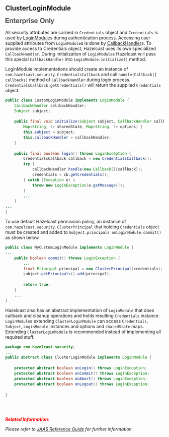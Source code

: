 

## ClusterLoginModule

![](images/enterprise-onlycopy.jpg)


All security attributes are carried in `Credentials` object and `Credentials` is used by [LoginModule](http://docs.oracle.com/javase/7/docs/api/javax/security/auth/spi/LoginModule.html)s during authentication process. Accessing user supplied attributes from `LoginModule`s is done by [CallbackHandler](http://docs.oracle.com/javase/7/docs/api/javax/security/auth/callback/CallbackHandler.html)s. To provide access to Credentials object, Hazelcast uses its own specialized `CallbackHandler`. During initialization of `LoginModules` Hazelcast will pass this special `CallbackHandler` into `LoginModule.initialize()` method.

LoginModule implementations should create an instance of `com.hazelcast.security.CredentialsCallback` and call `handle(Callback[] callbacks)` method of `CallbackHandler` during login process. `CredentialsCallback.getCredentials()` will return the supplied `Credentials` object.

```java
public class CustomLoginModule implements LoginModule {
    CallbackHandler callbackHandler;
    Subject subject;
    
    public final void initialize(Subject subject, CallbackHandler callbackHandler,
        Map<String, ?> sharedState, Map<String, ?> options) {
        this.subject = subject;
        this.callbackHandler = callbackHandler;
    }

    public final boolean login() throws LoginException {
        CredentialsCallback callback = new CredentialsCallback();
        try {
            callbackHandler.handle(new Callback[]{callback});
            credentials = cb.getCredentials();
        } catch (Exception e) {
            throw new LoginException(e.getMessage());
        }
        ...
    }
...
}
```

To use default Hazelcast permission policy, an instance of `com.hazelcast.security.ClusterPrincipal` that holding `Credentials` object must be created and added to `Subject.principals onLoginModule.commit()` as shown below.

```java
public class MyCustomLoginModule implements LoginModule {
...
    public boolean commit() throws LoginException {
        ...
        final Principal principal = new ClusterPrincipal(credentials);
        subject.getPrincipals().add(principal);
        
        return true;
    }
    ...
}
```

Hazelcast also has an abstract implementation of `LoginModule` that does callback and cleanup operations and holds resulting `Credentials` instance. `LoginModule`s extending `ClusterLoginModule` can access `Credentials`, `Subject`, `LoginModule` instances and options and `sharedState` maps. Extending `ClusterLoginModule` is recommended instead of implementing all required stuff.

```java
package com.hazelcast.security;
...
public abstract class ClusterLoginModule implements LoginModule {

    protected abstract boolean onLogin() throws LoginException;
    protected abstract boolean onCommit() throws LoginException;
    protected abstract boolean onAbort() throws LoginException;
    protected abstract boolean onLogout() throws LoginException;

}
```
<br></br>

<font color='red'>***Related Information***:</font>

*Please refer to [JAAS Reference Guide](http://docs.oracle.com/javase/7/docs/technotes/guides/security/jaas/JAASRefGuide.html) for further information.*